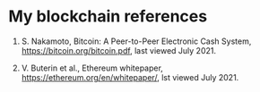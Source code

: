 # My blockchain references

1. S. Nakamoto, Bitcoin: A Peer-to-Peer Electronic Cash System, https://bitcoin.org/bitcoin.pdf, last viewed July 2021.

2. V. Buterin et al., Ethereum whitepaper, https://ethereum.org/en/whitepaper/, lst viewed July 2021.
